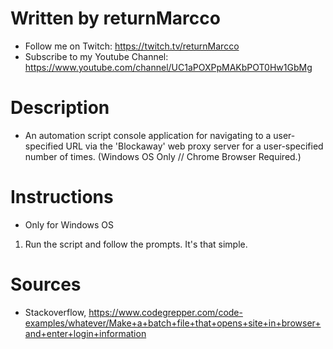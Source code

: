 Written by returnMarcco
========================
* Follow me on Twitch: https://twitch.tv/returnMarcco
* Subscribe to my Youtube Channel: https://www.youtube.com/channel/UC1aPOXPpMAKbPOT0Hw1GbMg

Description
============
* An automation script console application for navigating to a user-specified URL via the 'Blockaway' web proxy server for a user-specified number of times. (Windows OS Only // Chrome Browser Required.)

Instructions
================ 
* Only for Windows OS

1. Run the script and follow the prompts. It's that simple.

Sources
========
* Stackoverflow, https://www.codegrepper.com/code-examples/whatever/Make+a+batch+file+that+opens+site+in+browser+and+enter+login+information


